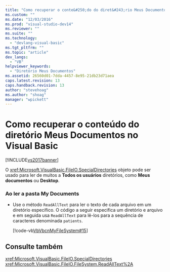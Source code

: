 ```yaml
---
title: "Como recuperar o conte&#250;do do diret&#243;rio Meus Documentos no Visual Basic | Microsoft Docs"
ms.custom: ""
ms.date: "12/03/2016"
ms.prod: "visual-studio-dev14"
ms.reviewer: ""
ms.suite: ""
ms.technology: 
  - "devlang-visual-basic"
ms.tgt_pltfrm: ""
ms.topic: "article"
dev_langs: 
  - "VB"
helpviewer_keywords: 
  - "Diretório Meus Documentos"
ms.assetid: 26560d01-7dda-4457-8e95-21db23d71aea
caps.latest.revision: 13
caps.handback.revision: 13
author: "stevehoag"
ms.author: "shoag"
manager: "wpickett"
---
```

# Como recuperar o conte&#250;do do diret&#243;rio Meus Documentos no Visual Basic
[!INCLUDE[vs2017banner](../../../../csharp/includes/vs2017banner.md)]

O <xref:Microsoft.VisualBasic.FileIO.SpecialDirectories> objeto pode ser usado para ler de muitos a  **Todos os usuários** diretórios, como  **Meus documentos** ou  **Desktop**.  
  
### Ao ler a pasta My Documents  
  
-   Use o método `ReadAllText` para ler o texto de cada arquivo em um diretório específico.  O código a seguir especifica um diretório e arquivo e em seguida usa `ReadAllText` para lê\-los para a sequência de caracteres denominada `patients`.  
  
     [!code-vb[VbVbcnMyFileSystem#15](../../../../visual-basic/developing-apps/programming/drives-directories-files/codesnippet/VisualBasic/how-to-retrieve-the-contents-of-the-my-documents-directory_1.vb)]  
  
## Consulte também  
 <xref:Microsoft.VisualBasic.FileIO.SpecialDirectories>   
 <xref:Microsoft.VisualBasic.FileIO.FileSystem.ReadAllText%2A>